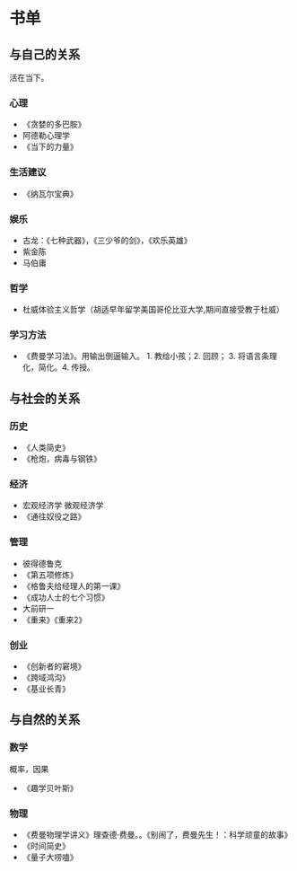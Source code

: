 # 书单
## 与自己的关系
活在当下。

### 心理
* 《贪婪的多巴胺》
* 阿德勒心理学
* 《当下的力量》

### 生活建议
* 《纳瓦尔宝典》

### 娱乐
* 古龙：《七种武器》，《三少爷的剑》，《欢乐英雄》
* 紫金陈
* 马伯庸 

### 哲学
* 杜威体验主义哲学（胡适早年留学美国哥伦比亚大学,期间直接受教于杜威）

### 学习方法
* 《费曼学习法》。用输出倒逼输入。 1. 教给小孩；2. 回顾； 3. 将语言条理化，简化。4. 传授。

## 与社会的关系
### 历史
* 《人类简史》
* 《枪炮，病毒与钢铁》

### 经济
* 宏观经济学 微观经济学
* 《通往奴役之路》

### 管理
* 彼得德鲁克
* 《第五项修炼》
* 《格鲁夫给经理人的第一课》
* 《成功人士的七个习惯》
* 大前研一
* 《重来》《重来2》

### 创业
* 《创新者的窘境》
* 《跨域鸿沟》
* 《基业长青》

## 与自然的关系
### 数学
概率，因果
* 《趣学贝叶斯》

### 物理
* 《费曼物理学讲义》理查德·费曼。。《别闹了，费曼先生！：科学顽童的故事》
* 《时间简史》
* 《量子大唠嗑》
